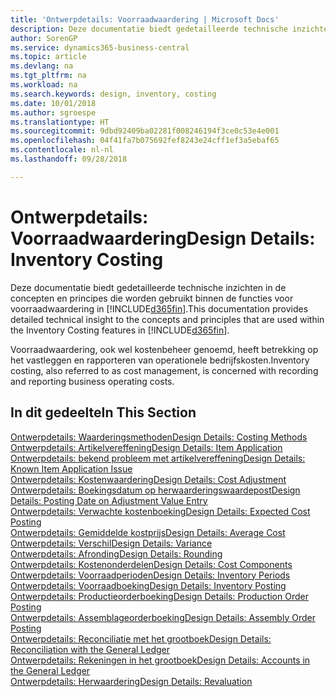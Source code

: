 ```yaml
---
title: 'Ontwerpdetails: Voorraadwaardering | Microsoft Docs'
description: Deze documentatie biedt gedetailleerde technische inzichten in de concepten en principes die worden gebruikt binnen de functies voor voorraadwaardering in Business Central.
author: SorenGP
ms.service: dynamics365-business-central
ms.topic: article
ms.devlang: na
ms.tgt_pltfrm: na
ms.workload: na
ms.search.keywords: design, inventory, costing
ms.date: 10/01/2018
ms.author: sgroespe
ms.translationtype: HT
ms.sourcegitcommit: 9dbd92409ba02281f008246194f3ce0c53e4e001
ms.openlocfilehash: 04f41fa7b075692fef8243e24cff1ef3a5ebaf65
ms.contentlocale: nl-nl
ms.lasthandoff: 09/28/2018

---
```

# <a name="design-details-inventory-costing"></a><span data-ttu-id="eb244-103">Ontwerpdetails: Voorraadwaardering</span><span class="sxs-lookup"><span data-stu-id="eb244-103">Design Details: Inventory Costing</span></span>
<span data-ttu-id="eb244-104">Deze documentatie biedt gedetailleerde technische inzichten in de concepten en principes die worden gebruikt binnen de functies voor voorraadwaardering in [!INCLUDE[d365fin](includes/d365fin_md.md)].</span><span class="sxs-lookup"><span data-stu-id="eb244-104">This documentation provides detailed technical insight to the concepts and principles that are used within the Inventory Costing features in [!INCLUDE[d365fin](includes/d365fin_md.md)].</span></span>  

<span data-ttu-id="eb244-105">Voorraadwaardering, ook wel kostenbeheer genoemd, heeft betrekking op het vastleggen en rapporteren van operationele bedrijfskosten.</span><span class="sxs-lookup"><span data-stu-id="eb244-105">Inventory costing, also referred to as cost management, is concerned with recording and reporting business operating costs.</span></span>  

## <a name="in-this-section"></a><span data-ttu-id="eb244-106">In dit gedeelte</span><span class="sxs-lookup"><span data-stu-id="eb244-106">In This Section</span></span>  
[<span data-ttu-id="eb244-107">Ontwerpdetails: Waarderingsmethoden</span><span class="sxs-lookup"><span data-stu-id="eb244-107">Design Details: Costing Methods</span></span>](design-details-costing-methods.md)  
[<span data-ttu-id="eb244-108">Ontwerpdetails: Artikelvereffening</span><span class="sxs-lookup"><span data-stu-id="eb244-108">Design Details: Item Application</span></span>](design-details-item-application.md)  
[<span data-ttu-id="eb244-109">Ontwerpdetails: bekend probleem met artikelvereffening</span><span class="sxs-lookup"><span data-stu-id="eb244-109">Design Details: Known Item Application Issue</span></span>](design-details-inventory-zero-level-open-item-ledger-entries.md)  
[<span data-ttu-id="eb244-110">Ontwerpdetails: Kostenwaardering</span><span class="sxs-lookup"><span data-stu-id="eb244-110">Design Details: Cost Adjustment</span></span>](design-details-cost-adjustment.md)  
[<span data-ttu-id="eb244-111">Ontwerpdetails: Boekingsdatum op herwaarderingswaardepost</span><span class="sxs-lookup"><span data-stu-id="eb244-111">Design Details: Posting Date on Adjustment Value Entry</span></span>](design-details-inventory-adjustment-value-entry-posting-date.md)  
[<span data-ttu-id="eb244-112">Ontwerpdetails: Verwachte kostenboeking</span><span class="sxs-lookup"><span data-stu-id="eb244-112">Design Details: Expected Cost Posting</span></span>](design-details-expected-cost-posting.md)  
[<span data-ttu-id="eb244-113">Ontwerpdetails: Gemiddelde kostprijs</span><span class="sxs-lookup"><span data-stu-id="eb244-113">Design Details: Average Cost</span></span>](design-details-average-cost.md)  
[<span data-ttu-id="eb244-114">Ontwerpdetails: Verschil</span><span class="sxs-lookup"><span data-stu-id="eb244-114">Design Details: Variance</span></span>](design-details-variance.md)  
[<span data-ttu-id="eb244-115">Ontwerpdetails: Afronding</span><span class="sxs-lookup"><span data-stu-id="eb244-115">Design Details: Rounding</span></span>](design-details-rounding.md)  
[<span data-ttu-id="eb244-116">Ontwerpdetails: Kostenonderdelen</span><span class="sxs-lookup"><span data-stu-id="eb244-116">Design Details: Cost Components</span></span>](design-details-cost-components.md)  
[<span data-ttu-id="eb244-117">Ontwerpdetails: Voorraadperioden</span><span class="sxs-lookup"><span data-stu-id="eb244-117">Design Details: Inventory Periods</span></span>](design-details-inventory-periods.md)  
[<span data-ttu-id="eb244-118">Ontwerpdetails: Voorraadboeking</span><span class="sxs-lookup"><span data-stu-id="eb244-118">Design Details: Inventory Posting</span></span>](design-details-inventory-posting.md)  
[<span data-ttu-id="eb244-119">Ontwerpdetails: Productieorderboeking</span><span class="sxs-lookup"><span data-stu-id="eb244-119">Design Details: Production Order Posting</span></span>](design-details-production-order-posting.md)  
[<span data-ttu-id="eb244-120">Ontwerpdetails: Assemblageorderboeking</span><span class="sxs-lookup"><span data-stu-id="eb244-120">Design Details: Assembly Order Posting</span></span>](design-details-assembly-order-posting.md)  
[<span data-ttu-id="eb244-121">Ontwerpdetails: Reconciliatie met het grootboek</span><span class="sxs-lookup"><span data-stu-id="eb244-121">Design Details: Reconciliation with the General Ledger</span></span>](design-details-reconciliation-with-the-general-ledger.md)  
[<span data-ttu-id="eb244-122">Ontwerpdetails: Rekeningen in het grootboek</span><span class="sxs-lookup"><span data-stu-id="eb244-122">Design Details: Accounts in the General Ledger</span></span>](design-details-accounts-in-the-general-ledger.md)  
[<span data-ttu-id="eb244-123">Ontwerpdetails: Herwaardering</span><span class="sxs-lookup"><span data-stu-id="eb244-123">Design Details: Revaluation</span></span>](design-details-revaluation.md)


